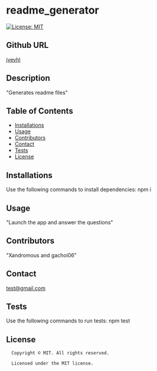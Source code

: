# readme_generator
  
  [![License: MIT](https://img.shields.io/badge/License-MIT-yellow.svg)](https://opensource.org/licenses/MIT)
 
  ## Github URL 
  [jveyhl](https://github.com/jveyhl/)

  ## Description 
  "Generates readme files"

  ## Table of Contents 
  * [Installations](#installations)
  * [Usage](#usage)
  * [Contributors](#contributors)
  * [Contact](#contact)
  * [Tests](#tests)
  * [License](#license)
  
  ## Installations
  Use the following commands to install dependencies:
  npm i

  ## Usage
  "Launch the app and answer the questions"

  ## Contributors 
  "Xandromous and gachoi06"

  ## Contact 
  test@gmail.com

  ## Tests 
  Use the following commands to run tests:
  npm test

  ## License 
      Copyright © MIT. All rights reserved. 
      
      Licensed under the MIT license.

